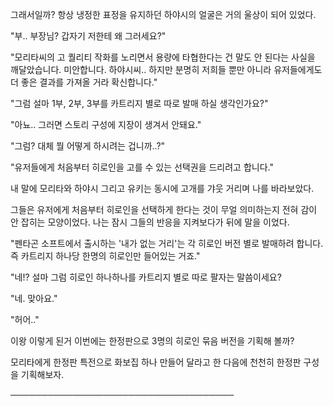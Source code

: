 그래서일까? 항상 냉정한 표정을 유지하던 하야시의 얼굴은 거의 울상이 되어 있었다. 

"부.. 부장님? 갑자기 저한테 왜 그러세요?"

"모리타씨의 고 퀄리티 작화를 노리면서 용량에 타협한다는 건 말도 안 된다는 사실을 깨달았습니다. 미안합니다. 하야시씨.. 하지만 분명히 저희들 뿐만 아니라 유저들에게도 더 좋은 결과를 가져올 거라 확신합니다."

"그럼 설마 1부, 2부, 3부를 카트리지 별로 따로 발매 하실 생각인가요?"

"아뇨.. 그러면 스토리 구성에 지장이 생겨서 안돼요."

"그럼? 대체 뭘 어떻게 하시려는 겁니까..?"

"유저들에게 처음부터 히로인을 고를 수 있는 선택권을 드리려고 합니다."

내 말에 모리타와 하야시 그리고 유키는 동시에 고개를 갸웃 거리며 나를 바라보았다.

그들은 유저에게 처음부터 히로인을 선택하게 한다는 것이 무얼 의미하는지 전혀 감이 안 잡히는 모양이었다. 나는 잠시 그들의 반응을 지켜보다가 뒤에 말을 이었다.

"펜타곤 소프트에서 출시하는 '내가 없는 거리'는 각 히로인 버전 별로 발매하려 합니다. 즉 카트리지 하나당 한명의 히로인만 들어있는 거죠."

"네!? 설마 그럼 히로인 하나하나를 카트리지 별로 따로 팔자는 말씀이세요?

"네. 맞아요."

"허어.."

이왕 이렇게 된거 이번에는 한정판으로 3명의 히로인 묶음 버전을 기획해 볼까?

모리타에게 한정판 특전으로 화보집 하나 만들어 달라고 한 다음에 천천히 한정판 구성을 기획해보자.

────────────────────────────────────
